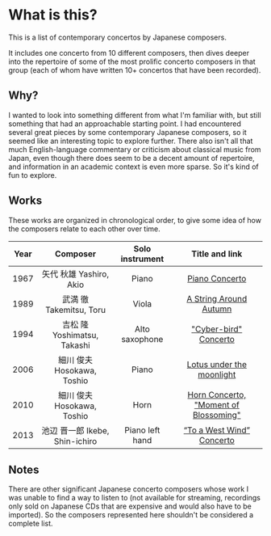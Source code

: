 # What is this?

This is a list of contemporary concertos by Japanese composers.

It includes one concerto from 10 different composers, then dives deeper
into the repertoire of some of the most prolific concerto composers in
that group (each of whom have written 10+ concertos that have been recorded).

## Why?

I wanted to look into something different from what I'm familiar with,
but still something that had an approachable starting point.
I had encountered several great pieces by some contemporary Japanese
composers, so it seemed like an interesting topic to explore further.
There also isn't all that much English-language commentary or criticism about
classical music from Japan, even though there does seem to be a decent amount
of repertoire, and information in an academic context is even more sparse.
So it's kind of fun to explore.

## Works

These works are organized in chronological order, to give some idea of
how the composers relate to each other over time.

Year |              Composer             | Solo instrument | Title and link
:--: | :-------------------------------: | :-------------: | :------------:
1967 | 矢代 秋雄 Yashiro, Akio            | Piano           | [Piano Concerto](./concertos/08-yashiro-piano-concerto.md)
1989 | 武満 徹 Takemitsu, Toru            | Viola           | [A String Around Autumn](./concertos/02-takemitsu-a-string-around-autumn.md)
1994 | 吉松 隆 Yoshimatsu, Takashi        | Alto saxophone  | ["Cyber-bird" Concerto](./concertos/01-yoshimatsu-cyberbird.md)
2006 | 細川 俊夫 Hosokawa, Toshio         | Piano           | [Lotus under the moonlight](./concertos/09-hosokawa-lotus-under-the-moonlight.md)
2010 | 細川 俊夫 Hosokawa, Toshio         | Horn            | [Horn Concerto, "Moment of Blossoming"](./concertos/07-hosokawa-moment-of-blossoming.md)
2013 | 池辺 晋一郎 Ikebe, Shin-ichiro     | Piano left hand | [“To a West Wind” Concerto](./concertos/03-ikebe-to-a-west-wind.md)

## Notes

There are other significant Japanese concerto composers whose work I was
unable to find a way to listen to (not available for streaming, recordings only
sold on Japanese CDs that are expensive and would also have to be imported).
So the composers represented here shouldn't be considered a complete list.
